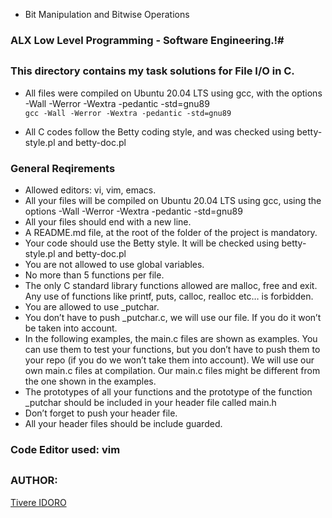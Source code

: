  - Bit Manipulation and Bitwise Operations

### ALX Low Level Programming - Software Engineering.!#
##

### This directory contains my task solutions for File I/O in C.

 * All files were compiled on Ubuntu 20.04 LTS using gcc, with the options -Wall -Werror -Wextra -pedantic -std=gnu89 <br>
 `gcc -Wall -Werror -Wextra -pedantic -std=gnu89`

 * All C codes follow the Betty coding style, and was checked using betty-style.pl and betty-doc.pl


### General Reqirements

 * Allowed editors: vi, vim, emacs.
 * All your files will be compiled on Ubuntu 20.04 LTS using gcc, using the options -Wall -Werror -Wextra -pedantic -std=gnu89
 * All your files should end with a new line.
 * A README.md file, at the root of the folder of the project is mandatory.
 * Your code should use the Betty style. It will be checked using betty-style.pl and betty-doc.pl
 * You are not allowed to use global variables.
 * No more than 5 functions per file.
 * The only C standard library functions allowed are malloc, free and exit. Any use of functions like printf, puts, calloc, realloc etc… is forbidden.
 * You are allowed to use _putchar.
 * You don’t have to push _putchar.c, we will use our file. If you do it won’t be taken into account.
 * In the following examples, the main.c files are shown as examples. You can use them to test your functions, but you don’t have to push them to your repo (if you do we won’t take them into account). We will use our own main.c files at compilation. Our main.c files might be different from the one shown in the examples.
 * The prototypes of all your functions and the prototype of the function _putchar should be included in your header file called main.h
 * Don’t forget to push your header file.
 * All your header files should be include guarded.

### Code Editor used: vim

##
### AUTHOR:
[Tivere IDORO](https://github.com/tivereidoro)


